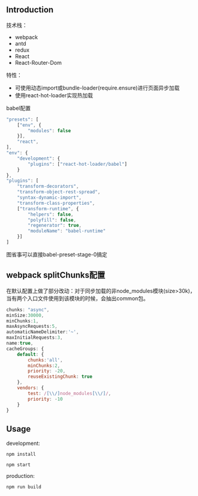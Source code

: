 ## Introduction

技术栈：

- webpack
- antd
- redux
- React
- React-Router-Dom

特性：

- 可使用动态import或bundle-loader(require.ensure)进行页面异步加载
- 使用react-hot-loader实现热加载

babel配置

```js
"presets": [
    ["env", {
        "modules": false
    }],
    "react",
],
"env": {
    "development": {
        "plugins": ["react-hot-loader/babel"]
    }
},
"plugins": [
    "transform-decorators",
    "transform-object-rest-spread",
    "syntax-dynamic-import",
    "transform-class-properties",
    ["transform-runtime", {
        "helpers": false,
        "polyfill": false,
        "regenerator": true,
        "moduleName": "babel-runtime"
    }]
]
```
图省事可以直接babel-preset-stage-0搞定

## webpack splitChunks配置

在默认配置上做了部分改动：对于同步加载的非node_modules模块(size>30k)，当有两个入口文件使用到该模块的时候，会抽出common包。

```js
chunks: "async",
minSize:30000,
minChunks:1,
maxAsyncRequests:5,
automaticNameDelimiter:'~',
maxInitialRequests:3,
name:true,
cacheGroups: {
    default: {
        chunks:'all',
        minChunks:2,
        priority: -20,
        reuseExistingChunk: true
    },
    vendors: {
        test: /[\\/]node_modules[\\/]/,
        priority: -10
    }
}
```


## Usage

development:
```
npm install

npm start
```
production:
```
npm run build
```
